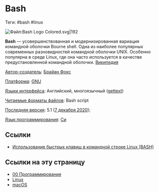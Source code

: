 # Bash

Теги: #bash #linux

![Файл:Bash Logo Colored.svg|192](https://upload.wikimedia.org/wikipedia/commons/thumb/4/4b/Bash_Logo_Colored.svg/512px-Bash_Logo_Colored.svg.png)

**Bash** — усовершенствованная и модернизированная вариация командной оболочки Bourne shell. Одна из наиболее популярных современных разновидностей командной оболочки UNIX. Особенно популярна в среде Linux, где она часто используется в качестве предустановленной командной оболочки. [Википедия](https://ru.wikipedia.org/wiki/Bash)

[Автор-создатель](https://www.google.com/search?newwindow=1&sxsrf=ALeKk022aGFz2Ygj9G5WuahBOGut3snxIw:1614124015929&q=bash+%D0%B0%D0%B2%D1%82%D0%BE%D1%80-%D1%81%D0%BE%D0%B7%D0%B4%D0%B0%D1%82%D0%B5%D0%BB%D1%8C&stick=H4sIAAAAAAAAAOPgE-LQz9U3MEw3z9HSyCi30k_Oz8lJTS7JzM_TL85PKylPLEq1yi_KTM_MS8xRSCwtycgvKl7EqpSUWJyhcGHDhU0Xmy7su9ige7Hxwr4L2y9subABKLD1wu6LPQBm_E1EWwAAAA&sa=X&ved=2ahUKEwijx97EmIHvAhVKs4sKHY-bD98Q6BMoADAiegQIMxAC): [Брайан Фокс](https://www.google.com/search?newwindow=1&sxsrf=ALeKk022aGFz2Ygj9G5WuahBOGut3snxIw:1614124015929&q=%D0%91%D1%80%D0%B0%D0%B9%D0%B0%D0%BD+%D0%A4%D0%BE%D0%BA%D1%81&stick=H4sIAAAAAAAAAOPgE-LQz9U3MEw3z1HiBLHM0vMqKrQ0Msqt9JPzc3JSk0sy8_P0i_PTSsoTi1Kt8osy0zPzEnMUEktLMvKLihexil6YeLHhwoYLO4F4r8KFJRf2Xdh1sXEHKyMAp5qAx1wAAAA&sa=X&ved=2ahUKEwijx97EmIHvAhVKs4sKHY-bD98QmxMoATAiegQIMxAD)

[Платформа](https://www.google.com/search?newwindow=1&sxsrf=ALeKk022aGFz2Ygj9G5WuahBOGut3snxIw:1614124015929&q=bash+%D0%BF%D0%BB%D0%B0%D1%82%D1%84%D0%BE%D1%80%D0%BC%D0%B0&stick=H4sIAAAAAAAAAAFIALf_CA4SCC9tLzAxZzdsKiBodzovY29sbGVjdGlvbi9zb2Z0d2FyZTpwbGF0Zm9ybaIFF2Jhc2gg0L_Qu9Cw0YLRhNC-0YDQvNCw-niSt0gAAAA&sa=X&ved=2ahUKEwijx97EmIHvAhVKs4sKHY-bD98Q6BMoADAjegQILhAC): [GNU](https://www.google.com/search?newwindow=1&sxsrf=ALeKk022aGFz2Ygj9G5WuahBOGut3snxIw:1614124015929&q=GNU&stick=H4sIAAAAAAAAAOPgE-LQz9U3MEw3z1ECs4xNzOK1FDLKrfST83NyUpNLMvPz9Ivz00rKE4tSrQpyEkvS8otyF7Eyu_uF7mBlBACpryCfQQAAAA&sa=X&ved=2ahUKEwijx97EmIHvAhVKs4sKHY-bD98QmxMoATAjegQILhAD)

[Языки интерфейса](https://www.google.com/search?newwindow=1&sxsrf=ALeKk022aGFz2Ygj9G5WuahBOGut3snxIw:1614124015929&q=bash+%D1%8F%D0%B7%D1%8B%D0%BA%D0%B8+%D0%B8%D0%BD%D1%82%D0%B5%D1%80%D1%84%D0%B5%D0%B9%D1%81%D0%B0&sa=X&ved=2ahUKEwijx97EmIHvAhVKs4sKHY-bD98Q6BMoADAkegQINBAC): Английский, многоязычный ([gettext](https://www.google.com/search?newwindow=1&sxsrf=ALeKk022aGFz2Ygj9G5WuahBOGut3snxIw:1614124015929&q=gettext&stick=H4sIAAAAAAAAAONgVuLUz9U3MIo3K8taxMqenlpSklpRAgBDU_eOFwAAAA&sa=X&ved=2ahUKEwijx97EmIHvAhVKs4sKHY-bD98QmxMoATAkegQINBAD))

[Читаемые форматы файлов](https://www.google.com/search?newwindow=1&sxsrf=ALeKk022aGFz2Ygj9G5WuahBOGut3snxIw:1614124015929&q=bash+%D1%87%D0%B8%D1%82%D0%B0%D0%B5%D0%BC%D1%8B%D0%B5+%D1%84%D0%BE%D1%80%D0%BC%D0%B0%D1%82%D1%8B+%D1%84%D0%B0%D0%B9%D0%BB%D0%BE%D0%B2&sa=X&ved=2ahUKEwijx97EmIHvAhVKs4sKHY-bD98Q6BMoADAlegQINhAC): Bash script

[Последняя версия](https://www.google.com/search?newwindow=1&sxsrf=ALeKk022aGFz2Ygj9G5WuahBOGut3snxIw:1614124015929&q=bash+%D0%BF%D0%BE%D1%81%D0%BB%D0%B5%D0%B4%D0%BD%D1%8F%D1%8F+%D0%B2%D0%B5%D1%80%D1%81%D0%B8%D1%8F&sa=X&ved=2ahUKEwijx97EmIHvAhVKs4sKHY-bD98Q6BMoADAmegQILBAC): 5.1 ([7 декабря 2020](https://www.google.com/search?newwindow=1&sxsrf=ALeKk022aGFz2Ygj9G5WuahBOGut3snxIw:1614124015929&q=7+%D0%B4%D0%B5%D0%BA%D0%B0%D0%B1%D1%80%D1%8F+2020&stick=H4sIAAAAAAAAAONgVhLQL9E3SjIxrcwpTDc2TS8zW8Qqaq5wYcuFrRd2XdhwYePFhov9CkYGRgYA5fbAESwAAAA&sa=X&ved=2ahUKEwijx97EmIHvAhVKs4sKHY-bD98QmxMoATAmegQILBAD));

[Язык программирования](https://www.google.com/search?newwindow=1&sxsrf=ALeKk022aGFz2Ygj9G5WuahBOGut3snxIw:1614124015929&q=bash+%D1%8F%D0%B7%D1%8B%D0%BA+%D0%BF%D1%80%D0%BE%D0%B3%D1%80%D0%B0%D0%BC%D0%BC%D0%B8%D1%80%D0%BE%D0%B2%D0%B0%D0%BD%D0%B8%D1%8F&stick=H4sIAAAAAAAAAOPgE-LQz9U3MEw3z9HSySi30k_Oz8lJTS7JzM_TL85PKylPLEq1KijKTy9KzM3NzEtXyEnMSy9NTE9dxKqXlFicoXCx_8L2i90Xdilc2H-x4cK-C5uB5IYLe4BwB5i_CcjbC2T3AwCj8iWSawAAAA&sa=X&ved=2ahUKEwijx97EmIHvAhVKs4sKHY-bD98Q6BMoADAnegQILRAC): [Си](https://www.google.com/search?newwindow=1&sxsrf=ALeKk022aGFz2Ygj9G5WuahBOGut3snxIw:1614124015929&q=c&stick=H4sIAAAAAAAAAOPgE-LQz9U3MEw3z1GCsErMkrR0Msqt9JPzc3JSk0sy8_P0i_PTSsoTi1KtCory04sSc3Mz89IVchLz0ksT01MXsTIm72BlBABYtrDgSwAAAA&sa=X&ved=2ahUKEwijx97EmIHvAhVKs4sKHY-bD98QmxMoATAnegQILRAD)

## Ссылки

- [Использование быстрых клавиш в командной строке Linux (BASH)](%D0%98%D1%81%D0%BF%D0%BE%D0%BB%D1%8C%D0%B7%D0%BE%D0%B2%D0%B0%D0%BD%D0%B8%D0%B5%20%D0%B1%D1%8B%D1%81%D1%82%D1%80%D1%8B%D1%85%20%D0%BA%D0%BB%D0%B0%D0%B2%D0%B8%D1%88%20%D0%B2%20%D0%BA%D0%BE%D0%BC%D0%B0%D0%BD%D0%B4%D0%BD%D0%BE%D0%B9%20%D1%81%D1%82%D1%80%D0%BE%D0%BA%D0%B5%20Linux%20(BASH).md)

## Ссылки на эту страницу

- [00 Программирование](00%20%D0%9F%D1%80%D0%BE%D0%B3%D1%80%D0%B0%D0%BC%D0%BC%D0%B8%D1%80%D0%BE%D0%B2%D0%B0%D0%BD%D0%B8%D0%B5.md)
- [Linux](Linux.md)
- [macOS](macOS.md)

